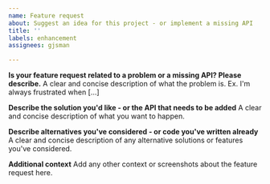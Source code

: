 ```yaml
---
name: Feature request
about: Suggest an idea for this project - or implement a missing API
title: ''
labels: enhancement
assignees: gjsman

---
```


**Is your feature request related to a problem or a missing API? Please describe.**
A clear and concise description of what the problem is. Ex. I'm always frustrated when [...]

**Describe the solution you'd like - or the API that needs to be added**
A clear and concise description of what you want to happen.

**Describe alternatives you've considered - or code you've written already**
A clear and concise description of any alternative solutions or features you've considered.

**Additional context**
Add any other context or screenshots about the feature request here.
